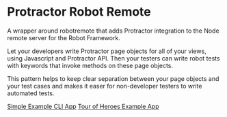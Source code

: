 # Protractor Robot Remote 

A wrapper around robotremote that adds Protractor integration to the Node remote server for the Robot Framework.

Let your developers write Protractor page objects for all of your views, using Javascript and Protractor API.
Then your testers can write robot tests with keywords that invoke methods on these page objects.

This pattern helps to keep clear separation between your page objects and your test cases and makes it easer for non-developer testers to write automated tests.

[Simple Example CLI App](https://github.com/starjumper30/protractor-robot-remote-example#readme)
[Tour of Heroes Example App](https://github.com/starjumper30/toh-ngrx4-acceptance-tests#readme)